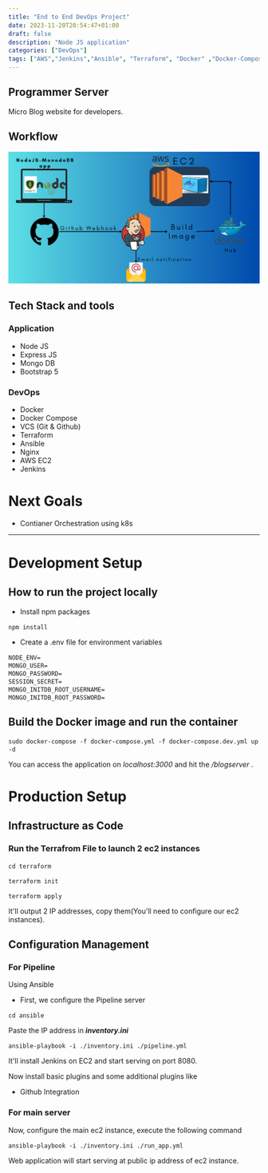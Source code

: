 ```yaml
---
title: "End to End DevOps Project"
date: 2023-11-20T20:54:47+01:00
draft: false
description: "Node JS application"
categories: ["DevOps"]
tags: ["AWS","Jenkins","Ansible", "Terraform", "Docker" ,"Docker-Compose", "EC2", "S3", "Dynamo DB" ]
---
```


## Programmer Server

Micro Blog website for developers.


## Workflow
![](workflow.png)

## Tech Stack and tools

### Application
- Node JS
- Express JS
- Mongo DB
- Bootstrap 5

### DevOps
- Docker
- Docker Compose
- VCS (Git & Github)
- Terraform
- Ansible
- Nginx
- AWS EC2
- Jenkins

# Next Goals
- Contianer Orchestration using k8s

---

# Development Setup

## How to run the project locally
- Install npm packages
```
npm install
```

- Create a .env file for environment variables

```
NODE_ENV=
MONGO_USER=
MONGO_PASSWORD=
SESSION_SECRET=
MONGO_INITDB_ROOT_USERNAME=
MONGO_INITDB_ROOT_PASSWORD=
```

## Build the Docker image and run the container

```
sudo docker-compose -f docker-compose.yml -f docker-compose.dev.yml up -d
```

You can access the application on _localhost:3000_
and hit the _/blogserver_ .

# Production Setup

## Infrastructure as Code
### Run the Terrafrom File to launch 2 ec2 instances

```
cd terraform
```
```
terraform init
```

```
terraform apply
```

It'll output 2 IP addresses, copy them(You'll need to configure our ec2 instances).

## Configuration  Management

### For Pipeline
Using Ansible
- First, we configure the Pipeline server

```
cd ansible
```
Paste the IP address in ***inventory.ini***

```
ansible-playbook -i ./inventory.ini ./pipeline.yml 

```
It'll install Jenkins on EC2 and start serving on port 8080.

Now install basic plugins and some additional plugins like 
- Github Integration


### For main server
Now, configure the main ec2 instance, execute the following command
```
ansible-playbook -i ./inventory.ini ./run_app.yml 

```

Web application will start serving at public ip address of ec2 instance.